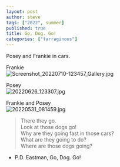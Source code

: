 ```yaml
---
layout: post
author: steve
tags: ["2022", summer]
published: true
title: Go, Dog. Go!
categories: ["farraginous"]
---
```

Posey and Frankie in cars.  

Frankie  
![Screenshot_20220710-123457_Gallery.jpg]({{site.baseurl}}/assets/media/Screenshot_20220710-123457_Gallery.jpg)

Posey  
![20220626_123307.jpg]({{site.baseurl}}/assets/media/20220626_123307.jpg)

Frankie and Posey  
![20220531_081459.jpg]({{site.baseurl}}/assets/media/20220531_081459.jpg)

>There they go.  
>Look at those dogs go!  
>Why are they going fast in those cars?  
>What are they going to do?  
>Where are those dogs going?  

- P.D. Eastman, Go, Dog. Go!  
